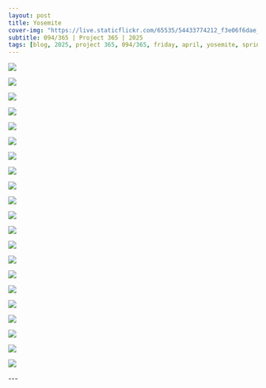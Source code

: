 ```yaml
---
layout: post
title: Yosemite
cover-img: "https://live.staticflickr.com/65535/54433774212_f3e06f6dae_h.jpg"
subtitle: 094/365 | Project 365 | 2025
tags: [blog, 2025, project 365, 094/365, friday, april, yosemite, spring break]
---
```

<style>
  .intro-header.big-img {
    background-position:center; 
  }
</style>
<p class="post-img-wrap">
  <img src="https://live.staticflickr.com/65535/54433777874_873d6116d9_h.jpg">
</p>
<p class="post-img-wrap">
  <img src="https://live.staticflickr.com/65535/54433961930_33a451b743_h.jpg">
</p>
<p class="post-img-wrap">
  <img src="https://live.staticflickr.com/65535/54433965450_d329048ade_h.jpg">
</p>
<p class="post-img-wrap">
  <img src="https://live.staticflickr.com/65535/54434629621_d68c5b5c59_h.jpg">
</p>
<p class="post-img-wrap">
  <img src="https://live.staticflickr.com/65535/54432737722_37fa3a2832_h.jpg">
</p>
<p class="post-img-wrap">
  <img src="https://live.staticflickr.com/65535/54433842788_3dc98ee61f_h.jpg">
</p>
<p class="post-img-wrap">
  <img src="https://live.staticflickr.com/65535/54434534655_619d18e9e7_h.jpg">
</p>
<p class="post-img-wrap">
  <img src="https://live.staticflickr.com/65535/54433312322_6d3b067f9a_h.jpg">
</p>
<p class="post-img-wrap">
  <img src="https://live.staticflickr.com/65535/54433312487_3a2459df1f_h.jpg">
</p>
<p class="post-img-wrap">
  <img src="https://live.staticflickr.com/65535/54434415048_98f86baeab_h.jpg">
</p>
<p class="post-img-wrap">
  <img src="https://live.staticflickr.com/65535/54434535580_cbf49c63fc_h.jpg">
</p>
<p class="post-img-wrap">
  <img src="https://live.staticflickr.com/65535/54434996925_c67f7bf905_h.jpg">
</p>
<p class="post-img-wrap">
  <img src="https://live.staticflickr.com/65535/54433774212_f3e06f6dae_h.jpg">
</p>
<p class="post-img-wrap">
  <img src="https://live.staticflickr.com/65535/54434880123_55d2033004_h.jpg">
</p>
<p class="post-img-wrap">
  <img src="https://live.staticflickr.com/65535/54434633951_84caaadfbd_h.jpg">
</p>
<p class="post-img-wrap">
  <img src="https://live.staticflickr.com/65535/54435094633_0eea8dd017_h.jpg">
</p>
<p class="post-img-wrap">
  <img src="https://live.staticflickr.com/65535/54434977051_2c10b1bce0_h.jpg">
</p>
<p class="post-img-wrap">
  <img src="https://live.staticflickr.com/65535/54435225983_df9fc64863_h.jpg">
</p>
<p class="post-img-wrap">
  <img src="https://live.staticflickr.com/65535/54434120862_ed40cb5d39_h.jpg">
</p>
<p class="post-img-wrap">
  <img src="https://live.staticflickr.com/65535/54435227558_36c1b1f325_h.jpg">
</p>
<p class="post-img-wrap">
  <img src="https://live.staticflickr.com/65535/54434511977_0862dbb846_h.jpg">
</p>
---



